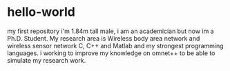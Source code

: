 # hello-world
my first repository
i'm 1.84m tall male, i am an academician but now im a Ph.D. Student.
My research area is Wireless body area network and wireless sensor network
C, C++ and Matlab and my strongest programming languages. i working to improve my knowledge on omnet++ to be able to simulate my research work.
